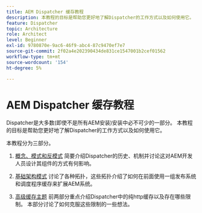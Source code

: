 ```yaml
---
title: AEM Dispatcher 缓存教程
description: 本教程的目标是帮助您更好地了解Dispatcher的工作方式以及如何使用它。
feature: Dispatcher
topic: Architecture
role: Architect
level: Beginner
exl-id: 9780870e-9ac6-46f9-abc4-87c9470ef7e7
source-git-commit: 2f02a4e202390434de831ce1547001b2cef01562
workflow-type: tm+mt
source-wordcount: '154'
ht-degree: 5%

---
```


# AEM Dispatcher 缓存教程

Dispatcher是大多数(即使不是所有AEM安装)安装中必不可少的一部分。 本教程的目标是帮助您更好地了解Dispatcher的工作方式以及如何使用它。

本教程分为三部分。

1. [概念、模式和反模式](chapter-1.md)
简要介绍Dispatcher的历史、机制并讨论这对AEM开发人员设计其组件的方式有何影响。

1. [基础架构模式](chapter-2.md)
讨论了各种拓扑，这些拓扑介绍了如何在前面使用一组发布系统和调度程序缓存来扩展AEM系统。

1. [高级缓存主题](chapter-3.md)
前两部分重点介绍Dispatcher中的纯http缓存以及存在哪些限制。 本部分讨论了如何克服这些限制的一些想法。
